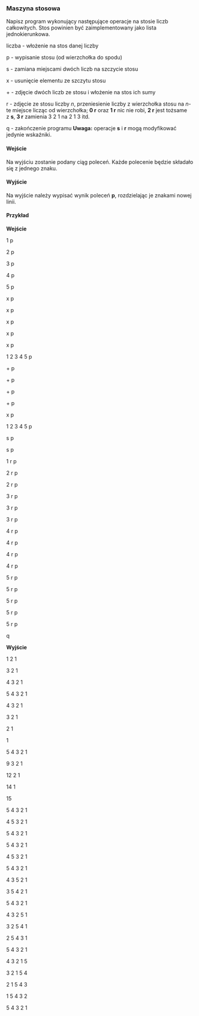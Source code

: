 ### Maszyna stosowa

Napisz program wykonujący następujące operacje na stosie liczb całkowitych. Stos powinien być zaimplementowany jako lista jednokierunkowa.  

liczba - włożenie na stos danej liczby

p - wypisanie stosu (od wierzchołka do spodu)

s - zamiana miejscami dwóch liczb na szczycie stosu

x - usunięcie elementu ze szczytu stosu

\+ - zdjęcie dwóch liczb ze stosu i włożenie na stos ich sumy

r - zdjęcie ze stosu liczby _n_, przeniesienie liczby z wierzchołka stosu na _n_-te miejsce licząc od wierzchołka; **0 r** oraz **1 r** nic nie robi, **2 r** jest tożsame z **s**, **3 r** zamienia 3 2 1 na 2 1 3 itd.

q - zakończenie programu **Uwaga:** operacje **s** i **r** mogą modyfikować jedynie wskaźniki.

#### Wejście

Na wyjściu zostanie podany ciąg poleceń. Każde polecenie będzie składało się z jednego znaku.

#### Wyjście

Na wyjście należy wypisać wynik poleceń **p**, rozdzielając je znakami nowej linii.

#### Przykład

**Wejście**

1 p

2 p

3 p

4 p

5 p

x p

x p

x p

x p

x p

1 2 3 4 5 p

\+ p

\+ p

\+ p

\+ p

x p

1 2 3 4 5 p

s p

s p

1 r p

2 r p

2 r p

3 r p

3 r p

3 r p

4 r p

4 r p

4 r p

4 r p

5 r p

5 r p

5 r p

5 r p

5 r p

q

**Wyjście**

1 
2 1

3 2 1

4 3 2 1

5 4 3 2 1

4 3 2 1

3 2 1

2 1

1 

5 4 3 2 1

9 3 2 1

12 2 1

14 1

15 

5 4 3 2 1

4 5 3 2 1

5 4 3 2 1

5 4 3 2 1

4 5 3 2 1

5 4 3 2 1

4 3 5 2 1

3 5 4 2 1

5 4 3 2 1

4 3 2 5 1

3 2 5 4 1

2 5 4 3 1

5 4 3 2 1

4 3 2 1 5

3 2 1 5 4

2 1 5 4 3

1 5 4 3 2

5 4 3 2 1